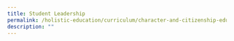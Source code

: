 ```yaml
---
title: Student Leadership
permalink: /holistic-education/curriculum/character-and-citizenship-education/student-leadership
description: ""
---
```

